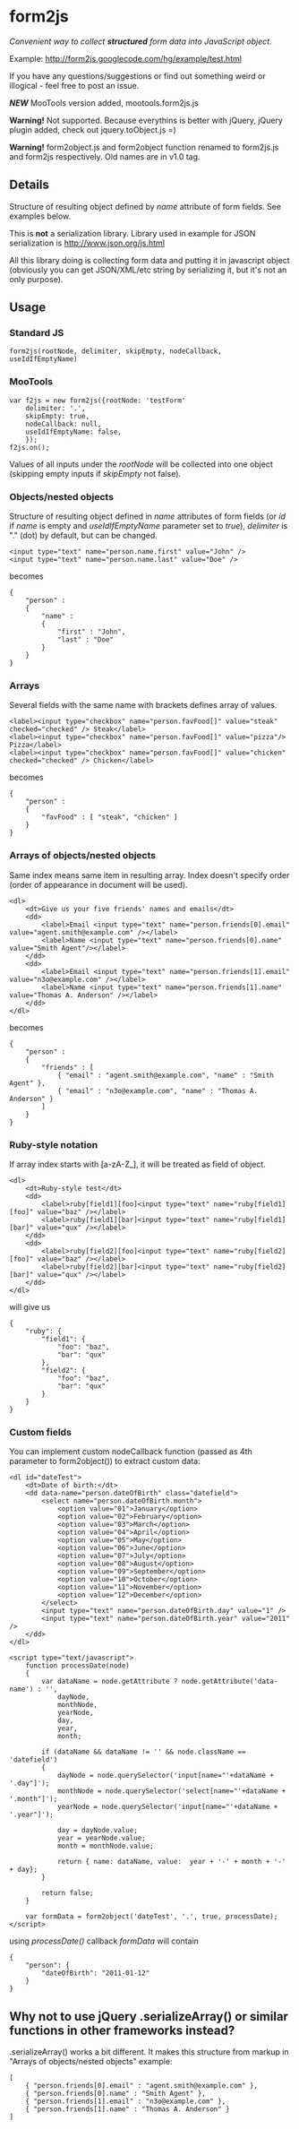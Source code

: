 # form2js
_Convenient way to collect **structured** form data into JavaScript object._

Example: http://form2js.googlecode.com/hg/example/test.html

If you have any questions/suggestions or find out something weird or illogical - feel free to post an issue.

_**NEW**_ MooTools version added, mootools.form2js.js

**Warning!** Not supported. Because everythins is better with jQuery, jQuery plugin added, check out jquery.toObject.js =)

**Warning!** form2object.js and form2object function renamed to form2js.js and form2js respectively. Old names are in v1.0 tag.

## Details

Structure of resulting object defined by _name_ attribute of form fields. See examples below.

This is **not** a serialization library. Library used in example for JSON serialization is http://www.json.org/js.html 

All this library doing is collecting form data and putting it in javascript object (obviously you can get JSON/XML/etc string by serializing it, but it's not an only purpose).

## Usage
### Standard JS
    form2js(rootNode, delimiter, skipEmpty, nodeCallback, useIdIfEmptyName)
### MooTools
    var f2js = new form2js({rootNode: 'testForm'
    	delimiter: '.', 
    	skipEmpty: true,
    	nodeCallback: null,
    	useIdIfEmptyName: false,
    	});
    f2js.on();

Values of all inputs under the _rootNode_ will be collected into one object (skipping empty inputs if _skipEmpty_ not false).

### Objects/nested objects
Structure of resulting object defined in _name_ attributes of form fields (or _id_ if _name_ is empty and _useIdIfEmptyName_ parameter set to _true_), _delimiter_ is "." (dot) by default, but can be changed.

    <input type="text" name="person.name.first" value="John" />
    <input type="text" name="person.name.last" value="Doe" />

becomes

    {
        "person" :
        {
            "name" :
            {
                "first" : "John",
                "last" : "Doe"
            }
        }
    }

### Arrays
Several fields with the same name with brackets defines array of values.

    <label><input type="checkbox" name="person.favFood[]" value="steak" checked="checked" /> Steak</label>
    <label><input type="checkbox" name="person.favFood[]" value="pizza"/> Pizza</label>
    <label><input type="checkbox" name="person.favFood[]" value="chicken" checked="checked" /> Chicken</label>

becomes

    {
        "person" :
        {
            "favFood" : [ "steak", "chicken" ]
        }
    }

### Arrays of objects/nested objects
Same index means same item in resulting array. Index doesn't specify order (order of appearance in document will be used).

    <dl>
        <dt>Give us your five friends' names and emails</dt>
        <dd>
            <label>Email <input type="text" name="person.friends[0].email" value="agent.smith@example.com" /></label>
            <label>Name <input type="text" name="person.friends[0].name" value="Smith Agent"/></label>
        </dd>
        <dd>
            <label>Email <input type="text" name="person.friends[1].email" value="n3o@example.com" /></label>
            <label>Name <input type="text" name="person.friends[1].name" value="Thomas A. Anderson" /></label>
        </dd>
    </dl>

becomes

    {
        "person" :
        {
            "friends" : [
                { "email" : "agent.smith@example.com", "name" : "Smith Agent" },
                { "email" : "n3o@example.com", "name" : "Thomas A. Anderson" }
            ]
        }
    }

### Ruby-style notation

If array index starts with [a-zA-Z_], it will be treated as field of object.

    <dl>
        <dt>Ruby-style test</dt>
        <dd>
            <label>ruby[field1][foo]<input type="text" name="ruby[field1][foo]" value="baz" /></label>
            <label>ruby[field1][bar]<input type="text" name="ruby[field1][bar]" value="qux" /></label>
        </dd>
        <dd>
            <label>ruby[field2][foo]<input type="text" name="ruby[field2][foo]" value="baz" /></label>
            <label>ruby[field2][bar]<input type="text" name="ruby[field2][bar]" value="qux" /></label>
        </dd>
    </dl>

will give us

    {
        "ruby": {
            "field1": {
                "foo": "baz",
                "bar": "qux"
            },
            "field2": {
                "foo": "baz",
                "bar": "qux"
            }
        }
    }

### Custom fields
You can implement custom nodeCallback function (passed as 4th parameter to form2object()) to extract custom data:

    <dl id="dateTest">
		<dt>Date of birth:</dt>
		<dd data-name="person.dateOfBirth" class="datefield">
			<select name="person.dateOfBirth.month">
				<option value="01">January</option>
				<option value="02">February</option>
				<option value="03">March</option>
				<option value="04">April</option>
				<option value="05">May</option>
				<option value="06">June</option>
				<option value="07">July</option>
				<option value="08">August</option>
				<option value="09">September</option>
				<option value="10">October</option>
				<option value="11">November</option>
				<option value="12">December</option>
			</select>
			<input type="text" name="person.dateOfBirth.day" value="1" />
			<input type="text" name="person.dateOfBirth.year" value="2011" />
		</dd>
	</dl>

	<script type="text/javascript">
    	function processDate(node)
    	{
    		var dataName = node.getAttribute ? node.getAttribute('data-name') : '',
    		    dayNode,
    		    monthNode,
    		    yearNode,
    		    day,
    		    year,
    		    month;

    		if (dataName && dataName != '' && node.className == 'datefield')
    		{
    			dayNode = node.querySelector('input[name="'+dataName + '.day"]');
    			monthNode = node.querySelector('select[name="'+dataName + '.month"]');
    			yearNode = node.querySelector('input[name="'+dataName + '.year"]');

    			day = dayNode.value;
    			year = yearNode.value;
    			month = monthNode.value;

    			return { name: dataName, value:  year + '-' + month + '-' + day};
    		}

    		return false;
    	}

    	var formData = form2object('dateTest', '.', true, processDate);
    </script>

using _processDate()_ callback _formData_ will contain

    {
    	"person": {
    		"dateOfBirth": "2011-01-12"
    	}
    }


## Why not to use jQuery .serializeArray() or similar functions in other frameworks instead?
.serializeArray() works a bit different. It makes this structure from markup in "Arrays of objects/nested objects" example:

    [
        { "person.friends[0].email" : "agent.smith@example.com" },
        { "person.friends[0].name" : "Smith Agent" },
        { "person.friends[1].email" : "n3o@example.com" },
        { "person.friends[1].name" : "Thomas A. Anderson" }
    ]
